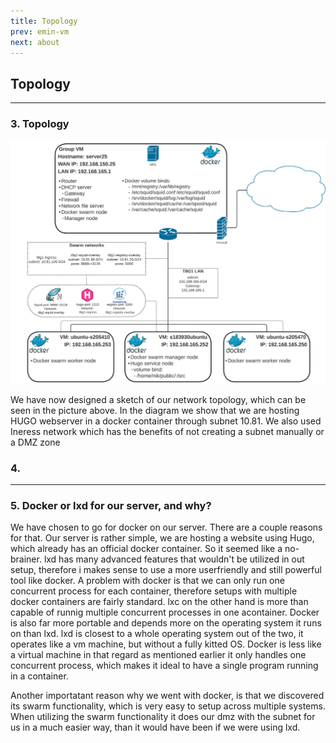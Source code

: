 ```yaml
---
title: Topology
prev: emin-vm
next: about
---
```


## Topology

<a name="id-3"></a>
***

### 3. Topology
<img src="/images/Networkdiagram.png" width="800" />

We have now designed a sketch of our network topology, which can be seen in the picture above. 
In the diagram we show that we are hosting HUGO webserver in a docker container through subnet 10.81. We also used Ineress network which has the benefits of not creating a subnet manually or a DMZ zone

### 4.


***
### 5. Docker or lxd for our server, and why?
We have chosen to go for docker on our server. There are a couple reasons for that. Our server is rather simple, we are hosting a website using Hugo, which already has an official docker container. So it seemed like a no-brainer. lxd has many advanced features that wouldn't be utilized in out setup, therefore i makes sense to use a more userfriendly and still powerful tool like docker. A problem with docker is that we can only run one concurrent process for each container, therefore setups with multiple docker containers are fairly standard. lxc on the other hand is more than capable of runnig multiple concurrent processes in one acontainer. Docker is also far more portable and depends more on the operating system it runs on than lxd. lxd is closest to a whole operating system out of the two, it operates like a vm machine, but without a fully kitted OS. Docker is less like a virtual machine in that regard as mentioned earlier it only handles one concurrent process, which makes it ideal to have a single program running in a container.

Another importatant reason why we went with docker, is that we discovered its swarm functionality, which is very easy to setup across multiple systems. When utilizing the swarm functionality it does our dmz with the subnet for us in a much easier way, than it would have been if we were using lxd.

